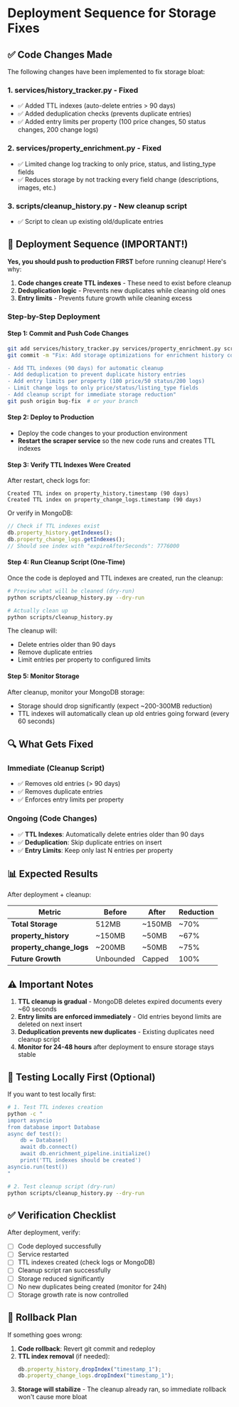 # Deployment Sequence for Storage Fixes

## ✅ Code Changes Made

The following changes have been implemented to fix storage bloat:

### 1. **services/history_tracker.py** - Fixed

- ✅ Added TTL indexes (auto-delete entries > 90 days)
- ✅ Added deduplication checks (prevents duplicate entries)
- ✅ Added entry limits per property (100 price changes, 50 status changes, 200 change logs)

### 2. **services/property_enrichment.py** - Fixed

- ✅ Limited change log tracking to only price, status, and listing_type fields
- ✅ Reduces storage by not tracking every field change (descriptions, images, etc.)

### 3. **scripts/cleanup_history.py** - New cleanup script

- ✅ Script to clean up existing old/duplicate entries

## 🚀 Deployment Sequence (IMPORTANT!)

**Yes, you should push to production FIRST** before running cleanup! Here's why:

1. **Code changes create TTL indexes** - These need to exist before cleanup
2. **Deduplication logic** - Prevents new duplicates while cleaning old ones
3. **Entry limits** - Prevents future growth while cleaning excess

### Step-by-Step Deployment

#### Step 1: Commit and Push Code Changes

```bash
git add services/history_tracker.py services/property_enrichment.py scripts/cleanup_history.py docs/
git commit -m "Fix: Add storage optimizations for enrichment history collections

- Add TTL indexes (90 days) for automatic cleanup
- Add deduplication to prevent duplicate history entries
- Add entry limits per property (100 price/50 status/200 logs)
- Limit change logs to only price/status/listing_type fields
- Add cleanup script for immediate storage reduction"
git push origin bug-fix  # or your branch
```

#### Step 2: Deploy to Production

- Deploy the code changes to your production environment
- **Restart the scraper service** so the new code runs and creates TTL indexes

#### Step 3: Verify TTL Indexes Were Created

After restart, check logs for:

```
Created TTL index on property_history.timestamp (90 days)
Created TTL index on property_change_logs.timestamp (90 days)
```

Or verify in MongoDB:

```javascript
// Check if TTL indexes exist
db.property_history.getIndexes();
db.property_change_logs.getIndexes();
// Should see index with "expireAfterSeconds": 7776000
```

#### Step 4: Run Cleanup Script (One-Time)

Once the code is deployed and TTL indexes are created, run the cleanup:

```bash
# Preview what will be cleaned (dry-run)
python scripts/cleanup_history.py --dry-run

# Actually clean up
python scripts/cleanup_history.py
```

The cleanup will:

- Delete entries older than 90 days
- Remove duplicate entries
- Limit entries per property to configured limits

#### Step 5: Monitor Storage

After cleanup, monitor your MongoDB storage:

- Storage should drop significantly (expect ~200-300MB reduction)
- TTL indexes will automatically clean up old entries going forward (every 60 seconds)

## 🔍 What Gets Fixed

### Immediate (Cleanup Script)

- ✅ Removes old entries (> 90 days)
- ✅ Removes duplicate entries
- ✅ Enforces entry limits per property

### Ongoing (Code Changes)

- ✅ **TTL Indexes**: Automatically delete entries older than 90 days
- ✅ **Deduplication**: Skip duplicate entries on insert
- ✅ **Entry Limits**: Keep only last N entries per property

## 📊 Expected Results

After deployment + cleanup:

| Metric                   | Before    | After  | Reduction |
| ------------------------ | --------- | ------ | --------- |
| **Total Storage**        | 512MB     | ~150MB | ~70%      |
| **property_history**     | ~150MB    | ~50MB  | ~67%      |
| **property_change_logs** | ~200MB    | ~50MB  | ~75%      |
| **Future Growth**        | Unbounded | Capped | 100%      |

## ⚠️ Important Notes

1. **TTL cleanup is gradual** - MongoDB deletes expired documents every ~60 seconds
2. **Entry limits are enforced immediately** - Old entries beyond limits are deleted on next insert
3. **Deduplication prevents new duplicates** - Existing duplicates need cleanup script
4. **Monitor for 24-48 hours** after deployment to ensure storage stays stable

## 🧪 Testing Locally First (Optional)

If you want to test locally first:

```bash
# 1. Test TTL indexes creation
python -c "
import asyncio
from database import Database
async def test():
    db = Database()
    await db.connect()
    await db.enrichment_pipeline.initialize()
    print('TTL indexes should be created')
asyncio.run(test())
"

# 2. Test cleanup script (dry-run)
python scripts/cleanup_history.py --dry-run
```

## ✅ Verification Checklist

After deployment, verify:

- [ ] Code deployed successfully
- [ ] Service restarted
- [ ] TTL indexes created (check logs or MongoDB)
- [ ] Cleanup script ran successfully
- [ ] Storage reduced significantly
- [ ] No new duplicates being created (monitor for 24h)
- [ ] Storage growth rate is now controlled

## 🔄 Rollback Plan

If something goes wrong:

1. **Code rollback**: Revert git commit and redeploy
2. **TTL index removal** (if needed):
   ```javascript
   db.property_history.dropIndex("timestamp_1");
   db.property_change_logs.dropIndex("timestamp_1");
   ```
3. **Storage will stabilize** - The cleanup already ran, so immediate rollback won't cause more bloat
